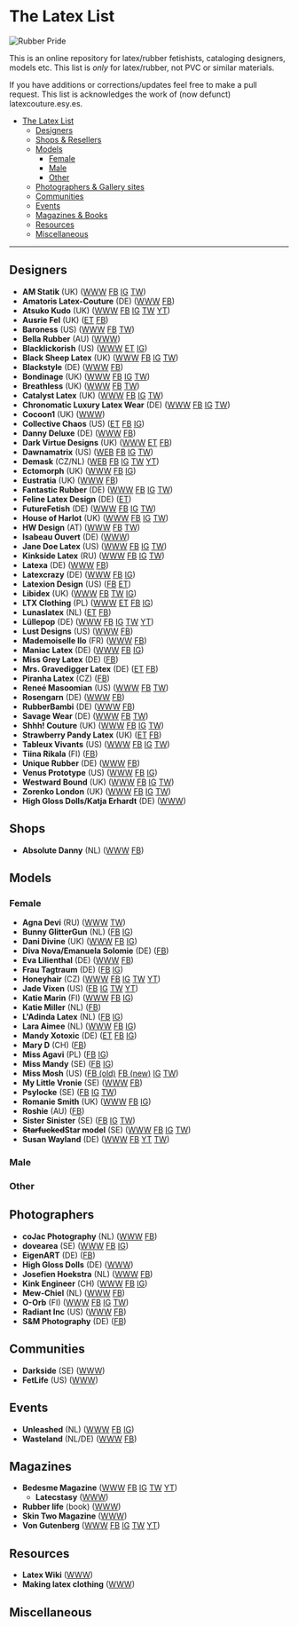 # The Latex List
![Rubber Pride](https://upload.wikimedia.org/wikipedia/commons/thumb/e/e2/Rubber_Fetish_Pride_Flag.svg/512px-Rubber_Fetish_Pride_Flag.svg.png)

This is an online repository for latex/rubber fetishists, cataloging designers, models etc. This list is *only* for latex/rubber, not PVC or similar materials. 

If you have additions or corrections/updates feel free to make a pull request. This list is acknowledges the work of (now defunct) latexcouture.esy.es.

- [The Latex List](#the-latex-list)
  * [Designers](#designers)
  * [Shops & Resellers](#shops)
  * [Models](#models)
    * [Female](#female)
    * [Male](#male)
    * [Other](#other)
  * [Photographers & Gallery sites](#photographers)
  * [Communities](#communities)
  * [Events](#events)
  * [Magazines & Books](#magazines)
  * [Resources](#resources)
  * [Miscellaneous](#miscellaneous)

---

## Designers
- **AM Statik** (UK) ([WWW](https://amstatik.wixsite.com/amstatiklatex) [FB](https://www.facebook.com/pg/AmStatik) [IG](https://www.instagram.com/amstatiklatex/) [TW](https://twitter.com/AmStatiklatex))
- **Amatoris Latex-Couture** (DE) ([WWW](http://www.amatoris.de/shop/) [FB](https://www.facebook.com/pg/AmatorisLatexCouture))
- **Atsuko Kudo** (UK) ([WWW](http://www.atsukokudo.com/) [FB](https://www.facebook.com/AtsukoKudoLatex) [IG](https://www.instagram.com/AtsukoKudoLatex/) [TW](https://twitter.com/atsukokudolatex) [YT](https://www.youtube.com/user/atsukokudo))
- **Ausrie Fel** (UK) ([ET](https://www.etsy.com/uk/shop/AusrieFel) [FB](https://www.facebook.com/pg/ausriefelice))
- **Baroness** (US) ([WWW](https://baroness.com) [FB](https://www.facebook.com/latexbaroness) [TW](https://twitter.com/latexbaroness))
- **Bella Rubber** (AU) ([WWW](http://www.bellarubber.com.au))
- **Blacklickorish** (US) ([WWW](http://blacklickorish.com) [ET](https://www.etsy.com/shop/Blacklickorish) [IG](https://www.instagram.com/blacklickorish/))
- **Black Sheep Latex** (UK) ([WWW](https://blacksheeplatex.com/) [FB](https://www.facebook.com/BlackSheepLatex) [IG](https://www.instagram.com/blacksheeplatex/) [TW](https://twitter.com/BlackSheepLatex))
- **Blackstyle** (DE) ([WWW](https://www.blackstyle.de) [FB](https://www.facebook.com/pg/Blackstyle.latex/))
- **Bondinage** (UK) ([WWW](https://www.bondinage.com/) [FB](https://www.facebook.com/Bondinage/) [IG](https://www.instagram.com/bondinage/) [TW](https://twitter.com/Bondinage))
- **Breathless** (UK) ([WWW](http://www.breathless.uk.com) [FB](https://www.facebook.com/BreathlessLatex/) [TW](https://twitter.com/BreathlessLatex))
- **Catalyst Latex** (UK) ([WWW](https://www.catalystlatex.com/) [FB](https://www.facebook.com/CatalystLatex/) [IG](https://www.instagram.com/catalystlatex/) [TW](https://twitter.com/CatalystLatex))
- **Chronomatic Luxury Latex Wear** (DE) ([WWW](https://www.chronomatic.de/) [FB](https://www.facebook.com/pg/chronomatic.latexwear) [IG](https://www.instagram.com/chronomatic_latex/) [TW](https://twitter.com/chronomaticinfo))
- **Cocoon1** (UK) ([WWW](http://www.cocoon1.com/))
- **Collective Chaos** (US) ([ET](https://www.etsy.com/shop/collectivechaos/) [FB](https://www.facebook.com/collectivechaos/) [IG](https://www.instagram.com/collectivechaos))
- **Danny Deluxe** (DE)  ([WWW](http://www.danny-deluxe.com) [FB](https://www.facebook.com/DannyDeluxeLatex))
- **Dark Virtue Designs** (UK) ([WWW](https://darkvirtuedesigns.com/) [ET](https://www.etsy.com/shop/DarkVirtueDesigns) [FB](https://www.facebook.com/darkvirtuedesigns/))
- **Dawnamatrix** (US) ([WEB](https://dawnamatrix.com/) [FB](https://www.facebook.com/DawnamatrixDesigns/) [IG](https://www.instagram.com/dawnamatrix/) [TW](https://twitter.com/dawnamatrix))
- **Demask** (CZ/NL) ([WEB](http://www.demask.com) [FB](https://www.facebook.com/DemaskAmsterdam/) [IG](https://www.instagram.com/demask_international/) [TW](https://twitter.com/DeMasK) [YT](https://www.youtube.com/user/demaskinternational))
- **Ectomorph** (UK) ([WWW](http://www.ectomorph.com/) [FB](https://www.facebook.com/EctoMorphFashion/) [IG](https://www.instagram.com/krystina_kitsis))
- **Eustratia** (UK) ([WWW](http://www.eustratia.co.uk/) [FB](https://www.facebook.com/pg/Eustratiadesign))
- **Fantastic Rubber** (DE) ([WWW](http://www.fantasticrubber.de/) [FB](https://www.facebook.com/pg/fantasticrubber) [IG](https://www.instagram.com/fantasticrubber/) [TW](https://twitter.com/fantasticrubber))
- **Feline Latex Design** (DE) ([ET](https://www.etsy.com/de/shop/FelineLatexDesigns))
- **FutureFetish** (DE) ([WWW](https://futurefetish.com/) [FB](https://www.facebook.com/futurefetishcom-149545578400416/) [IG](https://www.instagram.com/futurefetish) [TW](https://twitter.com/futurefetish))
- **House of Harlot** (UK) ([WWW](http://www.houseofharlot.com/) [FB](https://www.facebook.com/houseofharlot) [IG](https://www.instagram.com/houseofharlot/) [TW](https://twitter.com/houseofharlot))
- **HW Design** (AT) ([WWW](https://www.hwdesignshop.com/) [FB](https://www.facebook.com/hwdesignlatex/) [TW](https://twitter.com/HWD_latex))
- **Isabeau Ouvert** (DE) ([WWW](https://www.isabeau-ouvert.com/latex-fashion/))
- **Jane Doe Latex** (US) ([WWW](https://shop.janedoelatex.com/) [FB](https://www.facebook.com/Janedoelatex/) [IG](https://www.instagram.com/janedoelatex) [TW](https://twitter.com/janedoelatex))
- **Kinkside Latex** (RU) ([WWW](http://kinkside.com/) [FB](https://www.facebook.com/pg/kinkside) [IG](https://www.instagram.com/kinkside/) [TW](https://twitter.com/KinksideLatex))
- **Latexa** (DE) ([WWW](http://www.latexa.com/) [FB](https://www.facebook.com/latexa.gmbh/)) 
- **Latexcrazy** (DE) ([WWW](https://www.latexcrazy.com/) [FB](https://www.facebook.com/latexcrazyshop/) [IG]( https://www.instagram.com/latexcrazy))
- **Latexion Design** (US) ([FB](https://www.facebook.com/latexiondesign) [ET](https://www.etsy.com/shop/latexion))
- **Libidex** (UK) ([WWW](http://www.libidex.com) [FB](https://www.facebook.com/libidex/) [TW](https://twitter.com/LibidexLtd) [IG](https://www.instagram.com/libidex/))
- **LTX Clothing** (PL) ([WWW](http://www.ltxclothing.com/) [ET](https://www.etsy.com/uk/people/ltxclothing) [FB](https://www.facebook.com/pg/ltxclothingcom) [IG](https://www.instagram.com/ltxclothing/))
- **Lunaslatex** (NL) ([ET](https://www.etsy.com/nl/shop/Lunaslatex) [FB](https://www.facebook.com/lunaslatexx-1275687902594977/))
- **Lüllepop** (DE) ([WWW](https://luellepop-design.de/) [FB](https://www.facebook.com/Luellepop.LaTextil.Couture) [IG](https://www.instagram.com/luellepop_latextil_couture/) [TW](https://twitter.com/luellepop) [YT](https://www.youtube.com/channel/UCQ4Ksci4jvkwysCjFGPAusA))
- **Lust Designs** (US) ([WWW](https://www.lustdesigns.com/) [FB](https://www.facebook.com/pg/lustdesigns))
- **Mademoiselle Ilo** (FR) ([WWW](https://mademoiselle-ilo.fr/en/) [FB](https://www.facebook.com/Mademoiselle.Ilo.latex.design.Paris/))
- **Maniac Latex** (DE) ([WWW](https://www.maniaclatex.com/) [FB](https://www.facebook.com/maniaclatex) [IG](https://www.instagram.com/maniaclatex/))
- **Miss Grey Latex** (DE) ([FB](https://www.facebook.com/pg/missgreylatex/))
- **Mrs. Gravedigger Latex** (DE) ([ET](https://www.etsy.com/de/shop/MrsGravedigger) [FB](https://www.facebook.com/mrsgravediggerLatex))
- **Piranha Latex** (CZ) ([FB](https://www.facebook.com/pg/latexpiranha))
- **Reneé Masoomian** (US) ([WWW](http://www.reneemasoomian.com) [FB](https://www.facebook.com/pg/ReneeMasoomianNYC) [TW](https://twitter.com/ReneeMasoomian))
- **Rosengarn** (DE) ([WWW](https://www.rosengarn.de/) [FB](https://www.facebook.com/pg/Rosengarn/))
- **RubberBambi** (DE) ([WWW](https://rubberbambi.de) [FB](https://www.facebook.com/pg/RubberBambi-1450071368632463))
- **Savage Wear** (DE) ([WWW](https://www.savage-wear.com/) [FB](https://www.facebook.com/pg/savagewear) [TW](https://twitter.com/savagewear))
- **Shhh! Couture** (UK) ([WWW](https://www.shhhcouturelatex.co.uk/) [FB](https://www.facebook.com/pg/ShhhCoutureLatex) [IG](https://www.instagram.com/shhhcouturelatex) [TW](https://twitter.com/shhhcouture))
- **Strawberry Pandy Latex** (UK) ([ET](https://www.etsy.com/shop/StrawberryPandaStore) [FB](https://www.facebook.com/pg/StrawberryPandaLatex))
- **Tableux Vivants** (US) ([WWW](https://www.tableauxvivantslatex.com/) [FB](https://www.facebook.com/TableauxVivants) [IG](https://www.instagram.com/tableaux_vivants) [TW](https://twitter.com/TABLEAUX_VIVANT))
- **Tiina Rikala** (FI) ([FB](https://www.facebook.com/pg/latexbytiinarikala))
- **Unique Rubber** (DE) ([WWW](https://www.unique-rubber.de) [FB](https://www.facebook.com/UniqueRubber))
- **Venus Prototype** (US) ([WWW](https://venusprototypelatex.com/) [FB](https://www.facebook.com/venusprototype/) [IG](https://www.instagram.com/xvenusprototypex/))
- **Westward Bound** (UK) ([WWW](https://www.westwardbound.com/) [FB](https://www.facebook.com/westwardboundlatex/) [IG](https://www.instagram.com/westwardboundlatex/) [TW](https://twitter.com/westward_bound))
- **Zorenko London** (UK) ([WWW](https://www.zorenko.co.uk/) [FB](https://www.facebook.com/pg/Zorenko.LDN) [IG](https://www.instagram.com/zorenkolondon/) [TW](https://twitter.com/ZorenkoLondon))
- **High Gloss Dolls/Katja Erhardt** (DE) ([WWW](http://gallery.highglossdolls.com/shop/))

## Shops
- **Absolute Danny** (NL) ([WWW](http://www.absolutedanny.com/) [FB](https://www.facebook.com/pg/Absolute-Danny-388274791324944))
## Models
### Female
- **Agna Devi** (RU) ([WWW](http://fetishmodel.ru/) [TW](https://twitter.com/agnafetish))
- **Bunny GlitterGun** (NL) ([FB](https://www.facebook.com/pg/BunnyGlitterGun/) [IG](https://www.instagram.com/BunnyGlitterGun/))
- **Dani Divine** (UK) ([WWW](https://danidivine.bigcartel.com/) [FB](https://www.facebook.com/pg/danidivinemodel) [IG](https://www.instagram.com/dani_divine))
- **Diva Nova/Emanuela Solomie** (DE) ([FB](https://www.facebook.com/pg/Diva-NovaEmanuela-Solomie-161528183887664))
- **Eva Lilienthal** (DE) ([WWW](http://www.evalilienthal.de/) [FB](https://www.facebook.com/pg/ModelEvaLilienthal))
- **Frau Tagtraum** (DE) ([FB](https://www.facebook.com/FrauTagtraum) [IG](https://www.instagram.com/frau.tagtraum/))
- **Honeyhair** (CZ) ([WWW](http://www.honeyhair.net) [FB](https://www.facebook.com/Honeyhairmodel) [IG](https://www.instagram.com/honeyhair_model/) [TW](https://twitter.com/Honeyhair) [YT](https://www.youtube.com/user/modelHoneyhair))
- **Jade Vixen** (US) ([FB](https://www.facebook.com/pg/modeljade) [IG](https://www.instagram.com/jade_vixen/) [TW](https://twitter.com/jade_vixen) [YT](https://www.youtube.com/user/ModelJadeVixen))
- **Katie Marin** (FI) ([WWW](http://www.katiemarin.com) [FB](https://www.facebook.com/pg/KatieMarinModel) [IG](https://www.instagram.com/katiemarin/))
- **Katie Miller** (NL) ([FB](https://www.facebook.com/pg/katiemillerofficial))
- **L'Adinda Latex** (NL) ([FB](https://www.facebook.com/pg/ladindalatex/) [IG](https://www.instagram.com/l.adinda.latex/))
- **Lara Aimee** (NL) ([WWW](http://www.lara-aimee.nl/) [FB](https://www.facebook.com/pg/LaraAimeeOfficial) [IG](https://www.instagram.com/the_lara_aimee/))
- **Mandy Xotoxic** (DE) ([ET](https://www.etsy.com/people/mandyxotoxic) [FB](https://www.facebook.com/pg/ModelMandyXotoxic) [IG](https://www.instagram.com/mandyxotoxic))
- **Mary D** (CH) ([FB](https://www.facebook.com/pg/ModelMaryD))
- **Miss Agavi** (PL) ([FB](https://www.facebook.com/pg/miss.agavi) [IG](https://www.instagram.com/miss_agavi))
- **Miss Mandy** (SE) ([FB](https://www.facebook.com/pg/MissMandyOfficial/) [IG](https://www.instagram.com/missmandyofficial))
- **Miss Mosh** (US) ([FB (old)](https://www.facebook.com/Miss-Mosh-259779070725752/) [FB (new)](https://www.facebook.com/OfficiallyMosh) [IG](https://www.instagram.com/officiallymosh/) [TW](https://twitter.com/totallymosh))
- **My Little Vronie** (SE) ([WWW](https://onlyfans.com/mylittlevronie) [FB](https://www.facebook.com/MyLittleVronie))
- **Psylocke** (SE) ([FB](https://www.facebook.com/Psylocke.se) [IG](https://www.instagram.com/psylocke_model/) [TW](https://twitter.com/psylockemodel))
- **Romanie Smith** (UK) ([WWW](http://www.romaniesmith.com/) [FB](https://www.facebook.com/pg/romaniesmithmodel/) [IG](https://www.instagram.com/romaniesmith/))
- **Roshie** (AU) ([FB](https://www.facebook.com/pg/RoshieModel/))
- **Sister Sinister** (SE) ([FB](https://www.facebook.com/SisSinister/) [IG](https://www.instagram.com/sister_sinister/) [TW](https://twitter.com/sistersinister))
- **~~Starfucked~~Star model** (SE) ([WWW](https://starfuckedmodel.bigcartel.com/) [FB](https://www.facebook.com/pg/Starf.model) [IG](https://www.instagram.com/starfuckedmodel) [TW](https://twitter.com/StarfuckedModel))
- **Susan Wayland** (DE) ([WWW](https://www.susanwaylandclub.com/) [FB](https://www.facebook.com/SusanWaylandOfficialPage/) [YT](https://www.youtube.com/channel/UCSaOMO1Ks_Lrvmb9OxrhrLw) [TW](https://twitter.com/susanwayland))

### Male

### Other

## Photographers
- **coJac Photography** (NL) ([WWW](https://www.facebook.com/cojacphoto) [FB](https://www.facebook.com/cojacphoto))
- **dovearea** (SE) ([WWW](http://dovearea.se/) [FB](https://www.facebook.com/dovearea) [IG](https://www.instagram.com/dovearea.se/))
- **EigenART** (DE) ([FB](https://www.facebook.com/pg/EigenART-fotographie-186926034789842))
- **High Gloss Dolls** (DE) ([WWW](http://gallery.highglossdolls.com/))
- **Josefien Hoekstra** (NL) ([WWW](https://josefienhoekstra.com/) [FB](https://www.facebook.com/pg/josefienhoekstra))
- **Kink Engineer** (CH) ([WWW](https://www.kinkengineer.com) [FB](https://www.facebook.com/pg/KinkEngineer/) [IG](https://www.instagram.com/kink_engineer/))
- **Mew-Chiel** (NL) ([WWW](http://www.me-chiel.com) [FB](https://www.facebook.com/pg/mewchiel))
- **O-Orb** (FI) ([WWW](http://www.0-orb.net/zero/) [FB](https://www.facebook.com/pg/0orb.shines) [IG](https://www.instagram.com/zero_scope/) [TW](https://twitter.com/Zer0orb))
- **Radiant Inc** (US) ([WWW](https://www.radiantinc.net/) [FB](https://www.facebook.com/pg/Radiant.Inc.L))
- **S&M Photography** (DE) ([FB](https://www.facebook.com/pg/SM.Fashion.Photography))

## Communities
- **Darkside** (SE) ([WWW](http://darkside.se))
- **FetLife** (US) ([WWW](http://fetlife.com))

## Events
- **Unleashed** (NL) ([WWW](https://www.unleashedparty.com/) [FB](https://www.facebook.com/pg/UnleashedParty) [IG](https://www.instagram.com/unleashedparty/))
- **Wasteland** (NL/DE) ([WWW](https://www.wasteland.nl/) [FB](https://www.facebook.com/Wastelandparty/))

## Magazines
- **Bedesme Magazine** ([WWW](https://bedeseme.com/) [FB](https://www.facebook.com/Bedeseme) [IG](https://www.instagram.com/bedeseme/) [TW](https://twitter.com/Bedeseme) [YT](https://www.youtube.com/channel/UCCYrvQfpNBJQGNhQQ6gMmRQ))
  - **Latecstasy** ([WWW](https://bedeseme.com/latecstasy-issues/))
- **Rubber life** (book) ([WWW](http://www.rubberlife.com/))
- **Skin Two Magazine** ([WWW](https://www.skintwo.com/sk2-magazine))
- **Von Gutenberg** ([WWW](https://www.vongutenberg.com/) [FB](https://www.facebook.com/vongutenbergmagazine/) [IG](https://www.instagram.com/vongutenberg_magazine/) [TW](https://twitter.com/vongutenbergmag) [YT](https://www.youtube.com/user/ErikvonGutenberg/videos))

## Resources
- **Latex Wiki** ([WWW](https://latexwiki.com/index.php?title=Main_Page))
- **Making latex clothing** ([WWW](http://makinglatexclothing.com/))

## Miscellaneous
